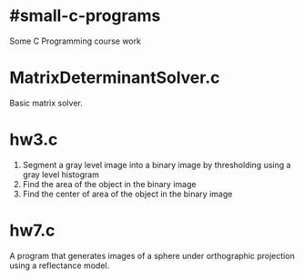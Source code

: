 
#small-c-programs
================

Some C Programming course work

# MatrixDeterminantSolver.c 

Basic matrix solver. 

# hw3.c 

1) Segment a gray level image into a binary image by thresholding using a gray level histogram 
2) Find the area of the object in the binary image 
3) Find the center of area of the object in the binary image 

# hw7.c 

A program that generates images of a sphere under orthographic projection using a reflectance model. 

